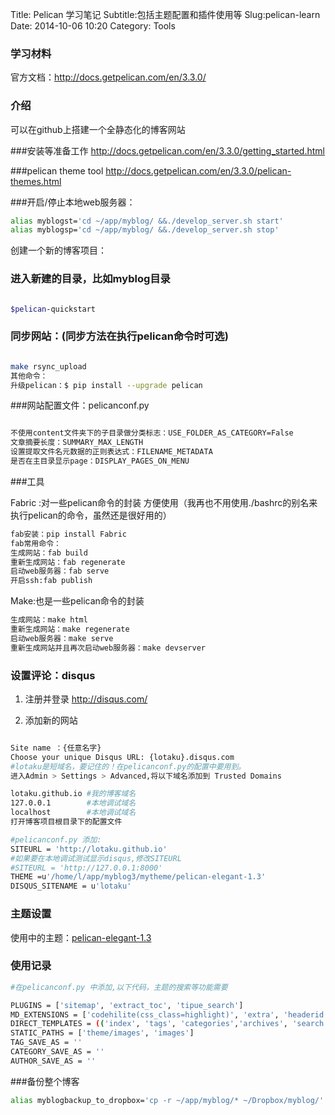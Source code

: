 Title: Pelican 学习笔记
Subtitle:包括主题配置和插件使用等
Slug:pelican-learn
Date: 2014-10-06 10:20
Category: Tools

### 学习材料
官方文档：http://docs.getpelican.com/en/3.3.0/
### 介绍
可以在github上搭建一个全静态化的博客网站

###安装等准备工作
http://docs.getpelican.com/en/3.3.0/getting_started.html

###pelican theme tool
http://docs.getpelican.com/en/3.3.0/pelican-themes.html

###开启/停止本地web服务器：
```bash
alias myblogst='cd ~/app/myblog/ &&./develop_server.sh start'
alias myblogsp='cd ~/app/myblog/ &&./develop_server.sh stop'
```
创建一个新的博客项目：

### 进入新建的目录，比如myblog目录

```bash

$pelican-quickstart
```

### 同步网站：(同步方法在执行pelican命令时可选)
```bash

make rsync_upload
其他命令：
升级pelican：$ pip install --upgrade pelican
```
###网站配置文件：pelicanconf.py
```bash

不使用content文件夹下的子目录做分类标志：USE_FOLDER_AS_CATEGORY=False
文章摘要长度：SUMMARY_MAX_LENGTH
设置提取文件名元数据的正则表达式：FILENAME_METADATA
是否在主目录显示page：DISPLAY_PAGES_ON_MENU
```
###工具

Fabric :对一些pelican命令的封装 方便使用（我再也不用使用./bashrc的别名来执行pelican的命令，虽然还是很好用的）

```bash
fab安装：pip install Fabric
fab常用命令：
生成网站：fab build
重新生成网站：fab regenerate
启动web服务器：fab serve
开启ssh:fab publish
```

Make:也是一些pelican命令的封装

```bash
生成网站：make html
重新生成网站：make regenerate
启动web服务器：make serve
重新生成网站并且再次启动web服务器：make devserver
```

### 设置评论：disqus
1. 注册并登录 http://disqus.com/

2. 添加新的网站
```bash

Site name ：{任意名字}
Choose your unique Disqus URL: {lotaku}.disqus.com
#lotaku是短域名，要记住的！在pelicanconf.py的配置中要用到。
进入Admin > Settings > Advanced,将以下域名添加到 Trusted Domains

lotaku.github.io #我的博客域名
127.0.0.1        #本地调试域名
localhost        #本地调试域名
打开博客项目根目录下的配置文件

#pelicanconf.py 添加:
SITEURL = 'http://lotaku.github.io'
#如果要在本地调试测试显示disqus,修改SITEURL
#SITEURL = 'http://127.0.0.1:8000'
THEME =u'/home/l/app/myblog3/mytheme/pelican-elegant-1.3'
DISQUS_SITENAME = u'lotaku'
```

### 主题设置

使用中的主题：[pelican-elegant-1.3](http://oncrashreboot.com/elegant-best-pelican-theme-features)

### 使用记录
```bash
#在pelicanconf.py 中添加,以下代码，主题的搜索等功能需要

PLUGINS = ['sitemap', 'extract_toc', 'tipue_search']
MD_EXTENSIONS = ['codehilite(css_class=highlight)', 'extra', 'headerid', 'toc']
DIRECT_TEMPLATES = (('index', 'tags', 'categories','archives', 'search', '404'))
STATIC_PATHS = ['theme/images', 'images']
TAG_SAVE_AS = ''
CATEGORY_SAVE_AS = ''
AUTHOR_SAVE_AS = ''
```

###备份整个博客
```bash
alias myblogbackup_to_dropbox='cp -r ~/app/myblog/* ~/Dropbox/myblog/'
```